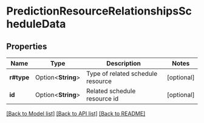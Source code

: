 # PredictionResourceRelationshipsScheduleData

## Properties

Name | Type | Description | Notes
------------ | ------------- | ------------- | -------------
**r#type** | Option<**String**> | Type of related schedule resource | [optional]
**id** | Option<**String**> | Related schedule resource id | [optional]

[[Back to Model list]](../README.md#documentation-for-models) [[Back to API list]](../README.md#documentation-for-api-endpoints) [[Back to README]](../README.md)


